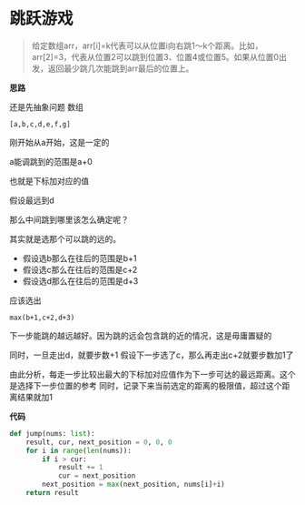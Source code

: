 # 跳跃游戏
> 给定数组arr，arr[i]=k代表可以从位置i向右跳1～k个距离。比如，arr[2]=3，代表从位置2可以跳到位置3、位置4或位置5。如果从位置0出发，返回最少跳几次能跳到arr最后的位置上。


**思路**

还是先抽象问题
数组

`
[a,b,c,d,e,f,g]
`

刚开始从a开始，这是一定的

a能调跳到的范围是a+0

也就是下标加对应的值

假设最远到d

那么中间跳到哪里该怎么确定呢？

其实就是选那个可以跳的远的。
- 假设选b那么在往后的范围是b+1
- 假设选c那么在往后的范围是c+2
- 假设选d那么在往后的范围是d+3

应该选出

`
max(b+1,c+2,d+3)
`

下一步能跳的越远越好。因为跳的远会包含跳的近的情况，这是毋庸置疑的

同时，一旦走出d，就要步数+1
假设下一步选了c，那么再走出c+2就要步数加1了

由此分析，每走一步比较出最大的下标加对应值作为下一步可达的最远距离。这个是选择下一步位置的参考
同时，记录下来当前选定的距离的极限值，超过这个距离结果就加1


**代码**

```python
def jump(nums: list):
    result, cur, next_position = 0, 0, 0
    for i in range(len(nums)):
        if i > cur:
            result += 1
            cur = next_position
        next_position = max(next_position, nums[i]+i)
    return result
```